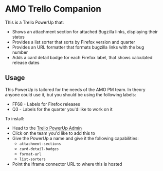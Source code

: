 # AMO Trello Companion
This is a Trello PowerUp that:
* Shows an attachment section for attached Bugzilla links, displaying their status 
* Provides a list sorter that sorts by Firefox version and quarter
* Provides an URL formatter that formats bugzilla links with the bug number
* Adds a card detail badge for each Firefox label, that shows calculated release dates


## Usage
This PowerUp is tailored for the needs of the AMO PM team. In theory anyone could use it, but you should be using the following labels:
* FF68 - Labels for Firefox releases
* Q3 - Labels for the quarter you'd like to work on it

To install:
* Head to the [Trello PowerUp Admin](https://trello.com/power-ups/admin)
* Click on the team you'd like to add this to
* Give the PowerUp a name and give it the following capabilities:
  * `attachment-sections`
  * `card-detail-badges`
  * `format-url`
  * `list-sorters`
* Point the Iframe connector URL to where this is hosted
